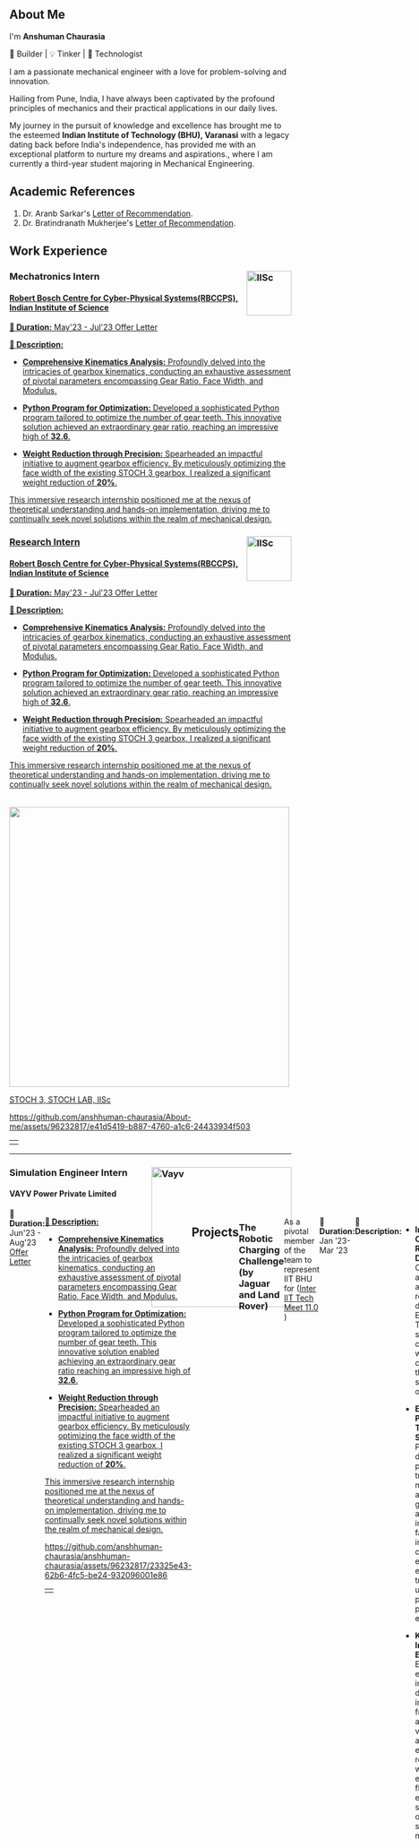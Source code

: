 

<div align="left">
 <!-- <img src="https://github.com/anshhuman-chaurasia/anshhuman-chaurasia/assets/96232817/6711b99d-2ce7-48ca-a5f7-cf05f50c5b6c" alt="Anshuman Chaurasia" width="300"  style = "float: right" align="right">
  --><p>

## About Me

I'm **Anshuman Chaurasia**

🔧 Builder | 💡 Tinker | 🚀 Technologist


I am a passionate mechanical engineer with a love for problem-solving and innovation.

Hailing from Pune, India, I have always been captivated by the profound principles of mechanics and their practical applications in our daily lives.

My journey in the pursuit of knowledge and excellence has brought me to the esteemed **Indian Institute of Technology (BHU), Varanasi** with a legacy dating back before India's independence, has provided me with an exceptional platform to nurture my dreams and aspirations., where I am currently a third-year student majoring in Mechanical Engineering. 
</p>
</div>





<!-- --------------------------------------------------------------------------------------------------------------------------------------------------------------------------------------------------------------------------------------------------------------------------------------------------------------------------------------------------------------------------------------------------------------------------------------------------------------------------------------------------------------------------------------------------------------------------------------------------------------------------------------------------->

## Academic References

1. Dr. Aranb Sarkar's [Letter of Recommendation](https://drive.google.com/file/d/14qM5JXXf--EVs1mIJx0UdGJ4UsuOM8CY/view?usp=drive_link).
2.  Dr. Bratindranath Mukherjee's [Letter of Recommendation](https://drive.google.com/file/d/1yry7hSixsuF8q6kjuakGVyCKN8MILXno/view?usp=drive_link).






## Work Experience
###  Mechatronics Intern  <img src="https://media.jaguarlandrover.com/news/2023/06/jaguar-land-rover-unveils-new-jlr-corporate-identity-it-accelerates-modern-luxury" alt="IISc" style = "float: right" align=" left" width ="80"> 
#### <a href = "https://cps.iisc.ac.in/">Robert Bosch Centre for Cyber-Physical Systems(RBCCPS), Indian Institute of Science  


  <div style="text-align: left;"><b>📅 Duration:</b> May'23 - Jul'23   
    <a href ="https://drive.google.com/file/d/1QEtw38XL_ZWBipmQFKYLW65QfwprYIiK/view?usp=sharing">Offer Letter
  </div>


<p>   </p>

**🔧 Description:**

- **Comprehensive Kinematics Analysis:** Profoundly delved into the intricacies of gearbox kinematics, conducting an exhaustive assessment of pivotal parameters encompassing Gear Ratio, Face Width, and Modulus.

- **Python Program for Optimization:** Developed a sophisticated Python program tailored to optimize the number of gear teeth. This innovative solution achieved an extraordinary gear ratio, reaching an impressive high of **32.6**.

- **Weight Reduction through Precision:** Spearheaded an impactful initiative to augment gearbox efficiency. By meticulously optimizing the face width of the existing STOCH 3 gearbox, I realized a significant weight reduction of **20%**.

This immersive research internship positioned me at the nexus of theoretical understanding and hands-on implementation, driving me to continually seek novel solutions within the realm of mechanical design.<table>

###  Research Intern  <img src="https://github.com/anshhuman-chaurasia/About-me/assets/96232817/946104ab-ec9a-4bab-85cf-35e9d6a95f9e" alt="IISc" style = "float: right" align=" right" width ="80"> 
#### <a href = "https://cps.iisc.ac.in/">Robert Bosch Centre for Cyber-Physical Systems(RBCCPS), Indian Institute of Science  


  <div style="text-align: left;"><b>📅 Duration:</b> May'23 - Jul'23   
    <a href ="https://drive.google.com/file/d/1QEtw38XL_ZWBipmQFKYLW65QfwprYIiK/view?usp=sharing">Offer Letter
  </div>


<p>   </p>

**🔧 Description:**

- **Comprehensive Kinematics Analysis:** Profoundly delved into the intricacies of gearbox kinematics, conducting an exhaustive assessment of pivotal parameters encompassing Gear Ratio, Face Width, and Modulus.

- **Python Program for Optimization:** Developed a sophisticated Python program tailored to optimize the number of gear teeth. This innovative solution achieved an extraordinary gear ratio, reaching an impressive high of **32.6**.

- **Weight Reduction through Precision:** Spearheaded an impactful initiative to augment gearbox efficiency. By meticulously optimizing the face width of the existing STOCH 3 gearbox, I realized a significant weight reduction of **20%**.

This immersive research internship positioned me at the nexus of theoretical understanding and hands-on implementation, driving me to continually seek novel solutions within the realm of mechanical design.<table>
<td>
  <tr>
    <img src = "https://github.com/anshhuman-chaurasia/About-me/assets/96232817/6dc43e6f-2f0d-4f85-810b-8140afefb3d0"width="500">
    <p>STOCH 3, STOCH LAB, IISc</p>
  </tr>
  <tr>
    
https://github.com/anshhuman-chaurasia/About-me/assets/96232817/e41d5419-b887-4760-a1c6-24433934f503
    
  </tr>
</td>  
</table>

---


<!-- ------------------------------------------------------------------------------------------------------------------------------------------------------------------------------------------------------------->


###  Simulation Engineer Intern  <img src="https://github.com/anshhuman-chaurasia/anshhuman-chaurasia/assets/96232817/c81fde06-5264-492a-8031-4770a11843d1" alt="Vayv" style = "float: right" align=" right" width ="250"> 
#### VAYV Power Private Limited

<div style="display: flex; justify-content: space-between;">
  <div style="text-align: left;"><b>📅 Duration:</b> Jun'23 - Aug'23 <a href ="https://drive.google.com/file/d/1qPanO7g1CyGrmwuaFQ7QWBrM_Qg_7a_i/view?usp=drive_link">Offer Letter</div>



**🔧 Description:**

- **Comprehensive Kinematics Analysis:** Profoundly delved into the intricacies of gearbox kinematics, conducting an exhaustive assessment of pivotal parameters encompassing Gear Ratio, Face Width, and Modulus.

- **Python Program for Optimization:** Developed a sophisticated Python program tailored to optimize the number of gear teeth. This innovative solution enabled achieving an extraordinary gear ratio reaching an impressive high of **32.6**.

- **Weight Reduction through Precision:** Spearheaded an impactful initiative to augment gearbox efficiency. By meticulously optimizing the face width of the existing STOCH 3 gearbox, I realized a significant weight reduction of **20%**.

This immersive research internship positioned me at the nexus of theoretical understanding and hands-on implementation, driving me to continually seek novel solutions within the realm of mechanical design.<table>
<td>

  <tr>
    

    

  

https://github.com/anshhuman-chaurasia/anshhuman-chaurasia/assets/96232817/23325e43-62b6-4fc5-be24-932096001e86


  
  </tr>
</td>  
</table>




<!-- --------------------------------------------------------------------------------------------------------------------------------------------------------------------------------------------------------------------------------------------------------------------------------------------------------------------------------------------------------------------------------------------------------------------------------------------------------------------------------------------------------------------------------------------------------------------------------------------------------------------------------------------------->




## Projects

<!-- ------------------------------------------------------------------------------P1-------------------------------------------------------------------------------------------------------------------------- -->
### The Robotic Charging Challenge (by Jaguar and Land Rover)

As a pivotal member of the team  to represent IIT BHU for ([Inter IIT Tech Meet 11.0 ](https://interiit-tech.org/))


**📅 Duration:**  Jan ’23-Mar ’23

**🔧 Description:**

- **Innovative EV Charging Robotic Arm Design:** Conceptualized and crafted an autonomous robotic arm dedicated to EV charging. The design showcased complete workspace coverage through strategic link optimization.

- **Efficient Power Transmission System:** Pioneered a distinctive power transmission mechanism amalgamating gears, pulleys, and belts. This intricate setup facilitated impeccable control and efficient energy transfer, underlining my proficiency in precision engineering.

- **Kirigami-Inspired End Effector:** Engineered an end effector ingeniously drawing inspiration from kirigami art. This visionary approach empowered the robotic arm with exceptional flexibility, enabling seamless and omnidirectional socket movement.

My contributions encapsulated innovation, precision, and multidisciplinary engineering, emblematic of my commitment to delivering advanced solutions at the intersection of mechanics and automation.


<table>
  <tr>
    <td align="center">
      <img src="https://github.com/anshhuman-chaurasia/About-me/assets/96232817/a27670ef-23aa-482c-9211-5daeb2523c31" alt="CAD" width="500">
      <p>Fig. 1 Rendered View</p>
    </td>
    <td align="center">
      <img src="https://github.com/anshhuman-chaurasia/About-me/assets/96232817/d587ee89-2099-49be-9e55-cba5d76d0523" alt="Mesh" width="500">
      <p>Fig. 2 Gear Mechanims</p>
    </td>
  </tr>
  <tr>
    <td align="center">
     <img src="https://github.com/anshhuman-chaurasia/About-me/assets/96232817/3584121b-eb99-4da9-9ac3-e2ed29ee8deb" alt="Image 4" width="500">
      <p>Fig. 3 End Effector</p>
    </td>
    <td align="center">
      <img src="https://github.com/anshhuman-chaurasia/About-me/assets/96232817/666b8dc6-9fb3-4cab-9ca9-0a6c1bcd8cc0" alt="Image 4" width="500">
      <p>Fig. 4 Isometric View</p>
    </td>
  </tr>
</table>
<!--
![Robotic arm 3](https://github.com/anshhuman-chaurasia/About-me/assets/96232817/d587ee89-2099-49be-9e55-cba5d76d0523)
![Robotic arm 2](https://github.com/anshhuman-chaurasia/About-me/assets/96232817/3584121b-eb99-4da9-9ac3-e2ed29ee8deb)
![Robotic arm 1](https://github.com/anshhuman-chaurasia/About-me/assets/96232817/a27670ef-23aa-482c-9211-5daeb2523c31)
![isometric-view](https://github.com/anshhuman-chaurasia/About-me/assets/96232817/666b8dc6-9fb3-4cab-9ca9-0a6c1bcd8cc0)
-->

https://github.com/anshhuman-chaurasia/About-me/assets/96232817/e18ede0d-8d3f-45e6-8ba1-452ef6c70388



<!--

![image](https://github.com/anshhuman-chaurasia/About-me/assets/96232817/8a492a95-29a5-4b66-805c-4f7c92f61709)
![image](https://github.com/anshhuman-chaurasia/About-me/assets/96232817/b707d019-c804-42da-8e85-0aca4c9a135f)
![image](https://github.com/anshhuman-chaurasia/About-me/assets/96232817/7d271522-cd50-4de8-8adf-6963e871ee4c)
![image](https://github.com/anshhuman-chaurasia/About-me/assets/96232817/cfdd6603-b0f3-442d-acb1-1f0c90584658)
![image](https://github.com/anshhuman-chaurasia/About-me/assets/96232817/8db5b4c3-cd50-40ae-a55c-d4690737c683)
-->
---
<!-- ------------------------------------------------------------------------------P2-------------------------------------------------------------------------------------------------------------------------- -->

### Design and Development of Laboratory-Scale Tornado Simulator

A Project by BRNS under Associate Professor [Dr. Arnab Sarkar
](https://iitbhu.ac.in/dept/mec/people/arnabmec)


<div style="display: flex; justify-content: space-between;">
  <div style="text-align: left;"><b>📅 Duration:</b> Jan ’23-Mar ’23
  </div>

**🔧 Description:**

- Orchestrated the creation of a cutting-edge tornado simulator for structural vulnerability testing.
- Crafted an innovative approach utilizing guided airflow to induce a swirling effect, accurately mimicking tornado conditions.

- Executed detailed ANSYS Fluent analyses to visualize the intricate pressure, velocity, and vorticity distribution within the simulated tornado formation.
  - Simulated **150** tornado formation scenarios to comprehensively analyze pressure and velocity gradients.
  - Generated **3D models** with **5 million mesh cells** for precise representation of tornado characteristics.

- Fabricated a physical model of the tornado simulator, achieving **95% accuracy** in results as compared to simulated values.
  - Conducted **30 tests** on the physical model to validate simulation accuracy.
  - Implemented a new design incorporating thermal factors, enhancing the realism of tornado formation.

This endeavour seamlessly merged theoretical insights with practical application, exemplifying my commitment to pushing the boundaries of engineering knowledge.

<a href = "https://drive.google.com/file/d/1FAogI2yq31ed6fsmoOTfP4cd-nnEjRZw/view?usp=drive_link">Project Report

<table>
  <tr>
    <td align="center">
      <img src="https://github.com/anshhuman-chaurasia/About-me/assets/96232817/8a492a95-29a5-4b66-805c-4f7c92f61709" alt="CAD" width="500">
      <p>Created to-scale CAD model of mirroring real-life dimensions. </p>
    </td>
    <td align="center">
      <img src="https://github.com/anshhuman-chaurasia/About-me/assets/96232817/b707d019-c804-42da-8e85-0aca4c9a135f" alt="Mesh" width="500">
      <p>Meshing of the CAD</p>
    </td>
  </tr>
  <tr>
    <td align="center">
     <img src="https://github.com/anshhuman-chaurasia/About-me/assets/96232817/7d271522-cd50-4de8-8adf-6963e871ee4c" alt="Image 4" width="500">
      <p>Path Line of Particle</p>
    </td>
    <td align="center">
      <img src="https://github.com/anshhuman-chaurasia/About-me/assets/96232817/cfdd6603-b0f3-442d-acb1-1f0c90584658" alt="Image 4" width="500">
      <p>Velocity Vector</p>
    </td>
  </tr>
</table>


---


<!-- ------------------------------------------------------------------------------P3-------------------------------------------------------------------------------------------------------------------------- -->

### Designing of Labratory Electro-Chemical Cell

Engaged in a project guided by Associate Professor [Dr. Bratindranath Mukherjee](https://www.iitbhu.ac.in/dept/met/people/bratindramet)

<div style="display: flex; justify-content: space-between;">
  <div style="text-align: left;"><b>📅 Duration:</b> July'23 - Present 
  </div>



**🔧 Description:** 

- Conceptualized, designed, and optimized a Raman spectroscopy system to gather real-time chemical information during electrochemical experiments.
- **Advanced Manufacturing Skills:** Generated precise G-code using Finite Element Method (FEM) for 3D printing, resulting in the accurate physical realization of the spectroscopy system.
- **Interdisciplinary Collaboration:** Worked closely with a field expert to ensure the feasibility and functionality of the instrument, integrating theoretical principles of Raman spectroscopy with electrochemical concepts.

<table>
  <tr>
    <td align="center">
      <img src="https://github.com/anshhuman-chaurasia/anshhuman-chaurasia/assets/96232817/2052cd6a-fabb-44fb-be1f-c8f81bd3106c" alt="CAD" width="500">
    </td>
    <td align="center">
      <img src="https://github.com/anshhuman-chaurasia/anshhuman-chaurasia/assets/96232817/09788001-5b49-480f-a879-2c04f9aeabef" alt="Mesh" width="500">
    </td>
  </tr>
  <tr>
    <td align="center">
     <img src="https://github.com/anshhuman-chaurasia/anshhuman-chaurasia/assets/96232817/6be52f1f-0e00-4c5f-a700-737eec3f06fe" alt="Image 4" width="500">
    </td>
    <td align="center">
      <img src="https://github.com/anshhuman-chaurasia/anshhuman-chaurasia/assets/96232817/408b7c47-cc2d-4049-864a-4f7529b0bf59" alt="Image 4" width="500">
     </td>
  </tr>
</table>

---


<!-- ------------------------------------------------------------------------------P4-------------------------------------------------------------------------------------------------------------------------- -->

### Team Trident - Formula Student Car


<div style="display: flex; justify-content: space-between;">
  <div style="text-align: left;"><b>📅 Duration:</b> July'22 - Dec'22  
    
  </div>



**🔧 Description:** 

- Designed Formula Student Car Chassis: Spearheaded the design of the Formula Student car chassis, meticulously balancing essential factors including strength, weight reduction, ergonomics, and adherence to safety regulations.

- Conducted FEA in Ansys: Employed finite element analysis (FEA) techniques within Ansys to thoroughly assess the chassis design. Notably, this process achieved a significant 15% weight reduction and a substantial 97% increase in strength, enhancing overall performance and safety margins.

Chassis Fabrication Expertise: Utilized AISI1018 steel pipes for chassis fabrication, employing advanced techniques such as arc welding. Employed meticulous attention to detail by incorporating pipe end profiling and fixtures to ensure precision during fabrication.


<a href = "https://drive.google.com/file/d/1WyQJVZT7-zuclI6FgL2CmQ_xW1QE9eHL/view?usp=drive_link">Project Report


<table>
  <tr>
    <td align="center">
      <img src="https://github.com/anshhuman-chaurasia/anshhuman-chaurasia/assets/96232817/1fc90e29-af07-4cd1-b7f7-c8487b54b248" alt="CAD" width="500">
      <p>Created to-scale CAD model for manufacturing. </p>
    </td>
    <td align="center">
      <img src="https://github.com/anshhuman-chaurasia/anshhuman-chaurasia/assets/96232817/bc9bc99f-2377-4659-9f89-ecad140d3976" alt="Mesh" width="500">
      <p>Chassis Manufactured completely by student body</p>
    </td>
  </tr>
  <tr>
    <td align="center">
     <img src="https://github.com/anshhuman-chaurasia/anshhuman-chaurasia/assets/96232817/1ed9504e-9276-4350-851a-e6c7179a3c3c" alt="Image 4" width="500">
      <p>CAE of chassis</p>
    </td>
    <td align="center">
      <img src="https://github.com/anshhuman-chaurasia/anshhuman-chaurasia/assets/96232817/9126b4d9-3249-4024-a3bc-a5bd7e077034" alt="Image 4" width="500">
      <p>Template fitting</p>
    </td>
  </tr>
</table>



<!-- ------------------------------------------------------------------------------P5-------------------------------------------------------------------------------------------------------------------------- -->


---


### Integrating Art of Origami in Structural Mechanics

Engaged in an exploratory project guided by Associate Professor [Dr. Amit Tyagi](https://www.iitbhu.ac.in/dept/mec/people/arnabmec)



<div style="display: flex; justify-content: space-between;">
  <div style="text-align: left;"><b>📅 Duration:</b> Jan ’23-Mar ’23  <  </div>


**🔧 Description:**


- Spearheaded the creation of pioneering Origami structures engineered with a unique negative Poisson's ratio. This revolutionary design facilitated the absorption and even distribution of impact forces.

- Conducted a rigorous exploration of the practical applications of these structures, primarily focusing on mitigating the adverse effects of sudden jerks. Of particular interest was their potential to enhance the resilience of quadruped robots, which are highly susceptible to actuator damage due to abrupt movements.

This exploration seamlessly harmonized theoretical innovation with the potential for tangible impact, a testament to my commitment to advancing engineering knowledge and practical solutions.




<a href = "https://drive.google.com/file/d/1B3P5diGISbl3OKg_I6mkmAb9jTnCLdtv/view?usp=drive_link">Project Report



<!-- --------------------------------------------------------------------------------------------------------------------------------------------------------------------------------------------------------------------------------------------------------------------------------------------------------------------------------------------------------------------------------------------------------------------------------------------------------------------------------------------------------------------------------------------------------------------------------------------------------------------------------------------------->






## Skills

- 🔩 Mechanical Design and Analysis
- 🛠️ **C**omputer **A**ided **D**esign and **F**inite **E**lement **A**nalysis
- 🔬 Product Development and User Experience    
- 💻 Programming:  C++, Python MATLAB
- 📚 Library: Pandas, NumPy, Matplotlib, Sci-Kit Learn, Seaborn, SciPy

## Contact Me

📧 Email: [anshuman.chaurasia.mec21@iitbhu.ac.in](mailto:anshuman.chaurasia.mec21@iitbhu.ac.in)
🔗 LinkedIn: [linkedin.com/in/anshuman-chaurasia/](linkedin.com/in/anshuman-chaurasia/)
📞 Phone: [+91-930-711-8469](tel:+919307118469)
